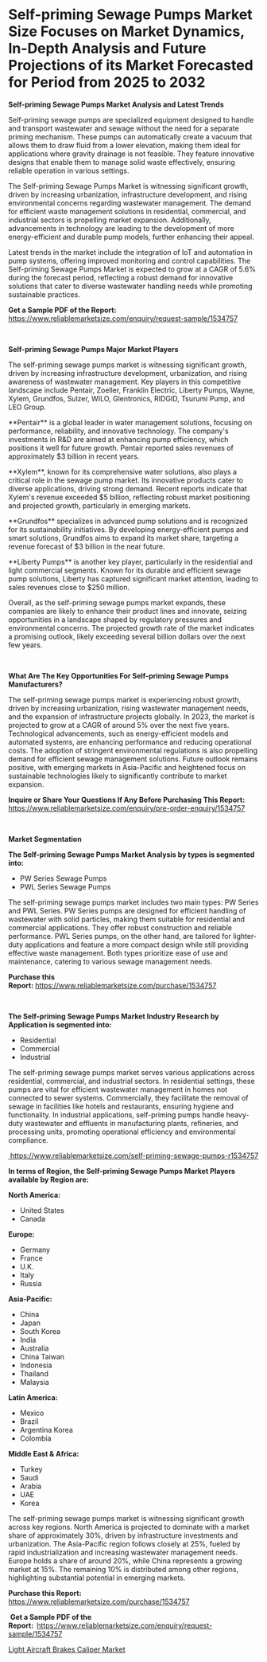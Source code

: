 <p><h1>Self-priming Sewage Pumps Market Size Focuses on Market Dynamics, In-Depth Analysis and Future Projections of its Market Forecasted for Period from 2025 to 2032</h1></p><p><strong>Self-priming Sewage Pumps Market Analysis and Latest Trends</strong></p>
<p><p>Self-priming sewage pumps are specialized equipment designed to handle and transport wastewater and sewage without the need for a separate priming mechanism. These pumps can automatically create a vacuum that allows them to draw fluid from a lower elevation, making them ideal for applications where gravity drainage is not feasible. They feature innovative designs that enable them to manage solid waste effectively, ensuring reliable operation in various settings.</p><p>The Self-priming Sewage Pumps Market is witnessing significant growth, driven by increasing urbanization, infrastructure development, and rising environmental concerns regarding wastewater management. The demand for efficient waste management solutions in residential, commercial, and industrial sectors is propelling market expansion. Additionally, advancements in technology are leading to the development of more energy-efficient and durable pump models, further enhancing their appeal.</p><p>Latest trends in the market include the integration of IoT and automation in pump systems, offering improved monitoring and control capabilities. The Self-priming Sewage Pumps Market is expected to grow at a CAGR of 5.6% during the forecast period, reflecting a robust demand for innovative solutions that cater to diverse wastewater handling needs while promoting sustainable practices.</p></p>
<p><strong>Get a Sample PDF of the Report:&nbsp;</strong> <a href="https://www.reliablemarketsize.com/enquiry/request-sample/1534757?utm_campaign=3553&utm_medium=2&utm_source=Github&utm_content=ia&utm_term=11042025&utm_id=self-priming-sewage-pumps">https://www.reliablemarketsize.com/enquiry/request-sample/1534757</a></p>
<p>&nbsp;</p>
<p><strong>Self-priming Sewage Pumps Major Market Players</strong></p>
<p><p>The self-priming sewage pumps market is witnessing significant growth, driven by increasing infrastructure development, urbanization, and rising awareness of wastewater management. Key players in this competitive landscape include Pentair, Zoeller, Franklin Electric, Liberty Pumps, Wayne, Xylem, Grundfos, Sulzer, WILO, Glentronics, RIDGID, Tsurumi Pump, and LEO Group.</p><p>**Pentair** is a global leader in water management solutions, focusing on performance, reliability, and innovative technology. The company's investments in R&D are aimed at enhancing pump efficiency, which positions it well for future growth. Pentair reported sales revenues of approximately $3 billion in recent years.</p><p>**Xylem**, known for its comprehensive water solutions, also plays a critical role in the sewage pump market. Its innovative products cater to diverse applications, driving strong demand. Recent reports indicate that Xylem's revenue exceeded $5 billion, reflecting robust market positioning and projected growth, particularly in emerging markets.</p><p>**Grundfos** specializes in advanced pump solutions and is recognized for its sustainability initiatives. By developing energy-efficient pumps and smart solutions, Grundfos aims to expand its market share, targeting a revenue forecast of $3 billion in the near future.</p><p>**Liberty Pumps** is another key player, particularly in the residential and light commercial segments. Known for its durable and efficient sewage pump solutions, Liberty has captured significant market attention, leading to sales revenues close to $250 million.</p><p>Overall, as the self-priming sewage pumps market expands, these companies are likely to enhance their product lines and innovate, seizing opportunities in a landscape shaped by regulatory pressures and environmental concerns. The projected growth rate of the market indicates a promising outlook, likely exceeding several billion dollars over the next few years.</p></p>
<p>&nbsp;</p>
<p><strong>What Are The Key Opportunities For Self-priming Sewage Pumps Manufacturers?</strong></p>
<p><p>The self-priming sewage pumps market is experiencing robust growth, driven by increasing urbanization, rising wastewater management needs, and the expansion of infrastructure projects globally. In 2023, the market is projected to grow at a CAGR of around 5% over the next five years. Technological advancements, such as energy-efficient models and automated systems, are enhancing performance and reducing operational costs. The adoption of stringent environmental regulations is also propelling demand for efficient sewage management solutions. Future outlook remains positive, with emerging markets in Asia-Pacific and heightened focus on sustainable technologies likely to significantly contribute to market expansion.</p></p>
<p><strong>Inquire or Share Your Questions If Any Before Purchasing This Report:</strong> <a href="https://www.reliablemarketsize.com/enquiry/pre-order-enquiry/1534757?utm_campaign=3553&utm_medium=2&utm_source=Github&utm_content=ia&utm_term=11042025&utm_id=self-priming-sewage-pumps">https://www.reliablemarketsize.com/enquiry/pre-order-enquiry/1534757</a></p>
<p>&nbsp;</p>
<p><strong>Market Segmentation</strong></p>
<p><strong>The Self-priming Sewage Pumps Market Analysis by types is segmented into:</strong></p>
<p><ul><li>PW Series Sewage Pumps</li><li>PWL Series Sewage Pumps</li></ul></p>
<p><p>The self-priming sewage pumps market includes two main types: PW Series and PWL Series. PW Series pumps are designed for efficient handling of wastewater with solid particles, making them suitable for residential and commercial applications. They offer robust construction and reliable performance. PWL Series pumps, on the other hand, are tailored for lighter-duty applications and feature a more compact design while still providing effective waste management. Both types prioritize ease of use and maintenance, catering to various sewage management needs.</p></p>
<p><strong>Purchase this Report:&nbsp;</strong><a href="https://www.reliablemarketsize.com/purchase/1534757?utm_campaign=3553&utm_medium=2&utm_source=Github&utm_content=ia&utm_term=11042025&utm_id=self-priming-sewage-pumps">https://www.reliablemarketsize.com/purchase/1534757</a></p>
<p>&nbsp;</p>
<p><strong>The Self-priming Sewage Pumps Market Industry Research by Application is segmented into:</strong></p>
<p><ul><li>Residential</li><li>Commercial</li><li>Industrial</li></ul></p>
<p><p>The self-priming sewage pumps market serves various applications across residential, commercial, and industrial sectors. In residential settings, these pumps are vital for efficient wastewater management in homes not connected to sewer systems. Commercially, they facilitate the removal of sewage in facilities like hotels and restaurants, ensuring hygiene and functionality. In industrial applications, self-priming pumps handle heavy-duty wastewater and effluents in manufacturing plants, refineries, and processing units, promoting operational efficiency and environmental compliance.</p></p>
<p><a href="https://www.reliablemarketsize.com/self-priming-sewage-pumps-r1534757?utm_campaign=3553&utm_medium=2&utm_source=Github&utm_content=ia&utm_term=11042025&utm_id=self-priming-sewage-pumps">&nbsp;https://www.reliablemarketsize.com/self-priming-sewage-pumps-r1534757</a></p>
<p><strong>In terms of Region, the Self-priming Sewage Pumps Market Players available by Region are:</strong></p>
<p>
    <p> <strong> North America: </strong>
        <ul>
            <li>United States</li>
            <li>Canada</li>
        </ul>
        </p> 
    <p> <strong> Europe: </strong>
        <ul>
            <li>Germany</li>
            <li>France</li>
            <li>U.K.</li>
            <li>Italy</li>
            <li>Russia</li>
        </ul>
        </p> 
    <p> <strong> Asia-Pacific: </strong>
        <ul>
            <li>China</li>
            <li>Japan</li>
            <li>South Korea</li>
            <li>India</li>
            <li>Australia</li>
            <li>China Taiwan</li>
            <li>Indonesia</li>
            <li>Thailand</li>
            <li>Malaysia</li>
        </ul>
        </p> 
    <p> <strong> Latin America: </strong>
        <ul>
            <li>Mexico</li>
            <li>Brazil</li>
            <li>Argentina Korea</li>
            <li>Colombia</li>
        </ul>
        </p> 
    <p> <strong> Middle East & Africa: </strong>
        <ul>
            <li>Turkey</li>
            <li>Saudi</li>
            <li>Arabia</li>
            <li>UAE</li>
            <li>Korea</li>
        </ul>
    </p>
    </p>
<p><p>The self-priming sewage pumps market is witnessing significant growth across key regions. North America is projected to dominate with a market share of approximately 30%, driven by infrastructure investments and urbanization. The Asia-Pacific region follows closely at 25%, fueled by rapid industrialization and increasing wastewater management needs. Europe holds a share of around 20%, while China represents a growing market at 15%. The remaining 10% is distributed among other regions, highlighting substantial potential in emerging markets.</p></p>
<p><strong>Purchase this Report: </strong><a href="https://www.reliablemarketsize.com/purchase/1534757?utm_campaign=3553&utm_medium=2&utm_source=Github&utm_content=ia&utm_term=11042025&utm_id=self-priming-sewage-pumps">https://www.reliablemarketsize.com/purchase/1534757</a></p>
<p>&nbsp;<strong>Get a Sample PDF of the Report:&nbsp;&nbsp;</strong><a href="https://www.reliablemarketsize.com/enquiry/request-sample/1534757?utm_campaign=3553&utm_medium=2&utm_source=Github&utm_content=ia&utm_term=11042025&utm_id=self-priming-sewage-pumps">https://www.reliablemarketsize.com/enquiry/request-sample/1534757</a></p>
<p><strong></strong></p>
<p><p><a href="https://github.com/bhuraoutenc8/Market-Research-Report-List-1/blob/main/light-aircraft-brakes-caliper-market.md?utm_campaign=3553&utm_medium=2&utm_source=Github&utm_content=ia&utm_term=11042025&utm_id=self-priming-sewage-pumps">Light Aircraft Brakes Caliper Market</a></p></p>